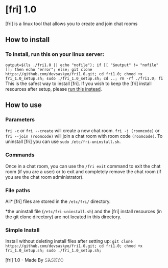 # [fri] 1.0
[fri] is a linux tool that allows you to create and join chat rooms

## How to install
### To install, run this on your linux server:
`output=$(ls ./fri1.0 || echo "nofile"); if [[ "$output" != "nofile" ]]; then echo "error"; else; git clone https://github.com/devsaskyo/fri1.0.git; cd fri1.0; chmod +x fri_1.0_setup.sh; sudo ./fri_1.0_setup.sh; cd ..; rm -rf ./fri1.0; fi`
<br>
This is the safest way to install [fri]. If you wish to keep the [fri] install resources after setup, please [run this instead](https://github.com/devsaskyo/fri1.0/blob/main/README.md#simple-install).

## How to use
### Parameters
`fri -c` or `fri --create` will create a new chat room.
`fri -j (roomcode)` or `fri --join (roomcode)` will join a chat room with room code `(roomcode)`.
To uninstall [fri] you can use `sudo /etc/fri-uninstall.sh`.

### Commands
Once in a chat room, you can use the `/fri exit` command to exit the chat room (if you are a user) or to exit and completely remove the chat room (if you are the chat room administrator).

### File paths
All* [fri] files are stored in the `/etc/fri/` directory.

*the uninstall file (`/etc/fri-uninstall.sh`) and the [fri] install resources (in the git clone directory) are not located in this directory.

### Simple Install
Install without deleting install files after setting up:
`git clone https://github.com/devsaskyo/fri1.0.git; cd fri1.0; chmod +x fri_1.0_setup.sh; sudo ./fri_1.0_setup.sh;`

[fri] 1.0 - Made By 𝚂𝙰𝚂𝙺𝚈𝙾
